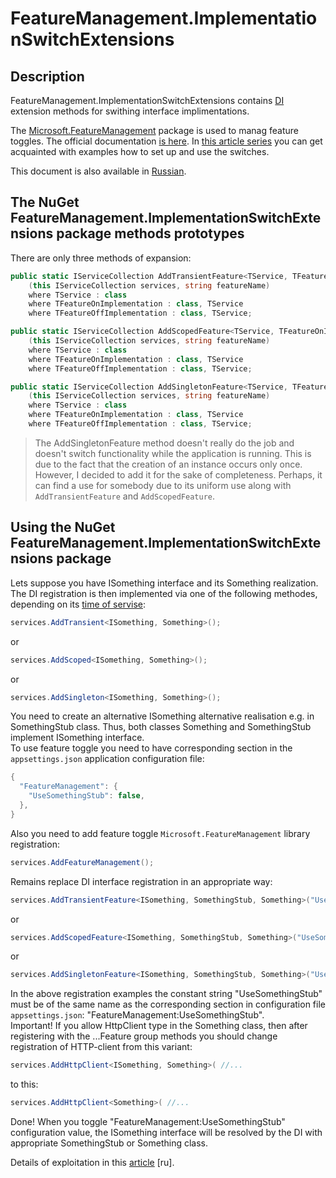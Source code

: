 ﻿# FeatureManagement.ImplementationSwitchExtensions

## Description

FeatureManagement.ImplementationSwitchExtensions contains [DI](https://docs.microsoft.com/ru-ru/dotnet/core/extensions/dependency-injection) extension methods for swithing interface implimentations.

The [Microsoft.FeatureManagement](https://www.nuget.org/packages/Microsoft.FeatureManagement/) package is used to manag feature toggles. The official documentation [is here](https://docs.microsoft.com/ru-ru/azure/azure-app-configuration/use-feature-flags-dotnet-core?tabs=core5x). In [this article series](https://andrewlock.net/series/adding-feature-flags-to-an-asp-net-core-app/) you can get acquainted with examples how to set up and use the switches.

This document is also available in [Russian](README-ru.md).

## The NuGet FeatureManagement.ImplementationSwitchExtensions package methods prototypes

There are only three methods of expansion:

``` C#
public static IServiceCollection AddTransientFeature<TService, TFeatureOnImplementation, TFeatureOffImplementation>
    (this IServiceCollection services, string featureName)
    where TService : class
    where TFeatureOnImplementation : class, TService
    where TFeatureOffImplementation : class, TService;
```

``` C#
public static IServiceCollection AddScopedFeature<TService, TFeatureOnImplementation, TFeatureOffImplementation>
    (this IServiceCollection services, string featureName)
    where TService : class
    where TFeatureOnImplementation : class, TService
    where TFeatureOffImplementation : class, TService;
```

``` C#
public static IServiceCollection AddSingletonFeature<TService, TFeatureOnImplementation, TFeatureOffImplementation>
    (this IServiceCollection services, string featureName)
    where TService : class
    where TFeatureOnImplementation : class, TService
    where TFeatureOffImplementation : class, TService;
```

> The AddSingletonFeature method doesn't really do the job and doesn't switch functionality while the application is running. This is due to the fact that the creation of an instance occurs only once. However, I decided to add it for the sake of completeness. Perhaps, it can find a use for somebody due to its uniform use along with `AddTransientFeature` and `AddScopedFeature`.

## Using the NuGet FeatureManagement.ImplementationSwitchExtensions package

Lets suppose you have ISomething interface and its Something realization. The DI registration is then implemented via one of the following methodes, depending on its [time of servise](https://docs.microsoft.com/ru-ru/dotnet/core/extensions/dependency-injection#service-lifetimes):

``` C#
services.AddTransient<ISomething, Something>(); 
```

or

``` C#
services.AddScoped<ISomething, Something>();
```

or

``` C#
services.AddSingleton<ISomething, Something>();
```

You need to create an alternative ISomething alternative realisation e.g. in SomethingStub class. Thus, both classes Something and SomethingStub implement ISomething interface.  
To use feature toggle you need to have corresponding section in the `appsettings.json` application configuration file:

``` C#
{
  "FeatureManagement": {
    "UseSomethingStub": false,
  },
}
```

Also you need to add feature toggle `Microsoft.FeatureManagement` library registration:

``` C#
services.AddFeatureManagement();
```

Remains replace DI interface registration in an appropriate way:

``` C#
services.AddTransientFeature<ISomething, SomethingStub, Something>("UseSomethingStub");
```

or

``` C#
services.AddScopedFeature<ISomething, SomethingStub, Something>("UseSomethingStub");
```

or

``` C#
services.AddSingletonFeature<ISomething, SomethingStub, Something>("UseSomethingStub");
```

In the above registration examples the constant string "UseSomethingStub" must be of the same name as the corresponding section in configuration file `appsettings.json`: "FeatureManagement:UseSomethingStub".  
Important! If you allow HttpClient type in the Something class, then after registering with the ...Feature group methods you should change registration of HTTP-client from this variant:  

``` C#
services.AddHttpClient<ISomething, Something>( //...
```

to this:

``` C#
services.AddHttpClient<Something>( //... 
```

Done! When you toggle "FeatureManagement:UseSomethingStub" configuration value, the ISomething interface will be resolved by the DI with appropriate SomethingStub or Something class.  

Details of exploitation in this [article](https://habr.com/ru/company/akbarsdigital/blog/597541/) [ru].

